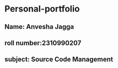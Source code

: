 # Personal-portfolio
## Name: Anvesha Jagga
## roll number:2310990207
## subject: Source Code Management
